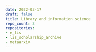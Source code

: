 ```yaml
---
date: 2022-03-17
draft: false
title: Library and information science
repo_count: 3
repositories:
- e_lis
- lis_scholarship_archive
- metaarxiv
---
```



